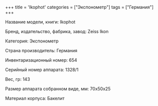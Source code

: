 +++
title = 'Ikophot'
categories = ["Экспонометр"]
tags = ["Германия"]
+++

Название модели, книги: Ikophot

Бренд, издательство, фабрика, завод: Zeiss Ikon

Категория: Экспонометр

Страна производитель: Германия

Инвентаризационный номер: 654

Серийный номер аппарата: 1328/1

Вес, гр: 143

Размер аппарата  собранном виде, мм: 70x50x25

Материал корпуса: Бакелит

